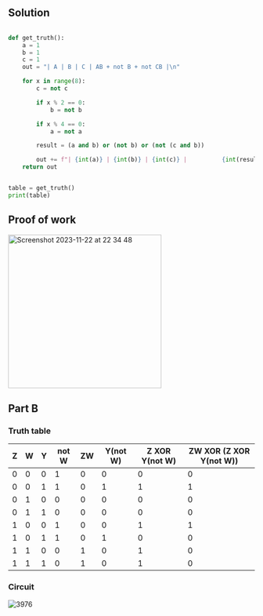 ## Solution ##

```.py

def get_truth():
    a = 1
    b = 1
    c = 1
    out = "| A | B | C | AB + not B + not CB |\n"

    for x in range(8):
        c = not c

        if x % 2 == 0:
            b = not b

        if x % 4 == 0:
            a = not a

        result = (a and b) or (not b) or (not (c and b))

        out += f"| {int(a)} | {int(b)} | {int(c)} |          {int(result)}          |\n"
    return out


table = get_truth()
print(table)
```

## Proof of work ##

<img width="313" alt="Screenshot 2023-11-22 at 22 34 48" src="https://github.com/yuxuantaoisak/unit_2/assets/144768397/565b12f2-b49f-403a-b68f-b9e65de61172">

## Part B ##


### Truth table ###

| Z | W | Y | not W | ZW | Y(not W) | Z XOR Y(not W) | ZW XOR (Z XOR Y(not W)) |
|---|---|---|-------|----|----------|----------------|-------------------------|
| 0 | 0 | 0 | 1     | 0  | 0        | 0              | 0                       |
| 0 | 0 | 1 | 1     | 0  | 1        | 1              | 1                       |
| 0 | 1 | 0 | 0     | 0  | 0        | 0              | 0                       |
| 0 | 1 | 1 | 0     | 0  | 0        | 0              | 0                       |
| 1 | 0 | 0 | 1     | 0  | 0        | 1              | 1                       |
| 1 | 0 | 1 | 1     | 0  | 1        | 0              | 0                       |
| 1 | 1 | 0 | 0     | 1  | 0        | 1              | 0                       |
| 1 | 1 | 1 | 0     | 1  | 0        | 1              | 0                       |


### Circuit ###

![3976](https://github.com/yuxuantaoisak/unit_2/assets/144768397/b9c4a122-4ff3-4f10-92d3-aead7a6bdd02)


